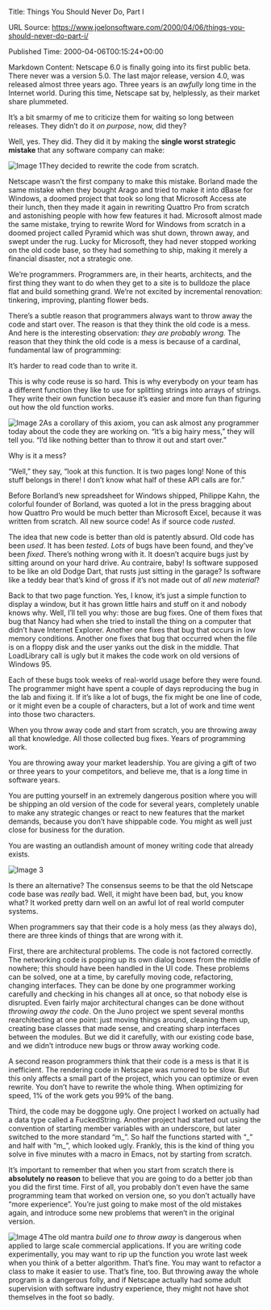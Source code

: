 Title: Things You Should Never Do, Part I

URL Source: https://www.joelonsoftware.com/2000/04/06/things-you-should-never-do-part-i/

Published Time: 2000-04-06T00:15:24+00:00

Markdown Content:
Netscape 6.0 is finally going into its first public beta. There never was a version 5.0. The last major release, version 4.0, was released almost three years ago. Three years is an _awfully_ long time in the Internet world. During this time, Netscape sat by, helplessly, as their market share plummeted.

It’s a bit smarmy of me to criticize them for waiting so long between releases. They didn’t do it _on purpose_, now, did they?

Well, yes. They did. They did it by making the **single worst strategic mistake** that any software company can make:

![Image 1](https://i0.wp.com/www.joelonsoftware.com/wp-content/uploads/2000/04/Upper_West_Side_Brownstones_2.jpg?w=730&ssl=1)They decided to rewrite the code from scratch.

Netscape wasn’t the first company to make this mistake. Borland made the same mistake when they bought Arago and tried to make it into dBase for Windows, a doomed project that took so long that Microsoft Access ate their lunch, then they made it again in rewriting Quattro Pro from scratch and astonishing people with how few features it had. Microsoft almost made the same mistake, trying to rewrite Word for Windows from scratch in a doomed project called Pyramid which was shut down, thrown away, and swept under the rug. Lucky for Microsoft, they had never stopped working on the old code base, so they had something to ship, making it merely a financial disaster, not a strategic one.

We’re programmers. Programmers are, in their hearts, architects, and the first thing they want to do when they get to a site is to bulldoze the place flat and build something grand. We’re not excited by incremental renovation: tinkering, improving, planting flower beds.

There’s a subtle reason that programmers always want to throw away the code and start over. The reason is that they think the old code is a mess. And here is the interesting observation: _they are probably wrong._ The reason that they think the old code is a mess is because of a cardinal, fundamental law of programming:

It’s harder to read code than to write it.

This is why code reuse is so hard. This is why everybody on your team has a different function they like to use for splitting strings into arrays of strings. They write their own function because it’s easier and more fun than figuring out how the old function works.

![Image 2](https://i0.wp.com/www.joelonsoftware.com/wp-content/uploads/2000/04/Columbus_Ave_Barber_Shop.jpg?w=730&ssl=1)As a corollary of this axiom, you can ask almost any programmer today about the code they are working on. “It’s a big hairy mess,” they will tell you. “I’d like nothing better than to throw it out and start over.”

Why is it a mess?

“Well,” they say, “look at this function. It is two pages long! None of this stuff belongs in there! I don’t know what half of these API calls are for.”

Before Borland’s new spreadsheet for Windows shipped, Philippe Kahn, the colorful founder of Borland, was quoted a lot in the press bragging about how Quattro Pro would be much better than Microsoft Excel, because it was written from scratch. All new source code! As if source code _rusted_.

The idea that new code is better than old is patently absurd. Old code has been _used_. It has been _tested_. _Lots_ of bugs have been found, and they’ve been _fixed_. There’s nothing wrong with it. It doesn’t acquire bugs just by sitting around on your hard drive. Au contraire, baby! Is software supposed to be like an old Dodge Dart, that rusts just sitting in the garage? Is software like a teddy bear that’s kind of gross if it’s not made out of _all new material_?

Back to that two page function. Yes, I know, it’s just a simple function to display a window, but it has grown little hairs and stuff on it and nobody knows why. Well, I’ll tell you why: those are bug fixes. One of them fixes that bug that Nancy had when she tried to install the thing on a computer that didn’t have Internet Explorer. Another one fixes that bug that occurs in low memory conditions. Another one fixes that bug that occurred when the file is on a floppy disk and the user yanks out the disk in the middle. That LoadLibrary call is ugly but it makes the code work on old versions of Windows 95.

Each of these bugs took weeks of real-world usage before they were found. The programmer might have spent a couple of days reproducing the bug in the lab and fixing it. If it’s like a lot of bugs, the fix might be one line of code, or it might even be a couple of characters, but a lot of work and time went into those two characters.

When you throw away code and start from scratch, you are throwing away all that knowledge. All those collected bug fixes. Years of programming work.

You are throwing away your market leadership. You are giving a gift of two or three years to your competitors, and believe me, that is a _long_ time in software years.

You are putting yourself in an extremely dangerous position where you will be shipping an old version of the code for several years, completely unable to make any strategic changes or react to new features that the market demands, because you don’t have shippable code. You might as well just close for business for the duration.

You are wasting an outlandish amount of money writing code that already exists.

![Image 3](https://i0.wp.com/www.joelonsoftware.com/wp-content/uploads/2000/04/Columbus_Ave.jpg?w=730&ssl=1)

Is there an alternative? The consensus seems to be that the old Netscape code base was _really_ bad. Well, it might have been bad, but, you know what? It worked pretty darn well on an awful lot of real world computer systems.

When programmers say that their code is a holy mess (as they always do), there are three kinds of things that are wrong with it.

First, there are architectural problems. The code is not factored correctly. The networking code is popping up its own dialog boxes from the middle of nowhere; this should have been handled in the UI code. These problems can be solved, one at a time, by carefully moving code, refactoring, changing interfaces. They can be done by one programmer working carefully and checking in his changes all at once, so that nobody else is disrupted. Even fairly major architectural changes can be done without _throwing away the code_. On the Juno project we spent several months rearchitecting at one point: just moving things around, cleaning them up, creating base classes that made sense, and creating sharp interfaces between the modules. But we did it carefully, with our existing code base, and we didn’t introduce new bugs or throw away working code.

A second reason programmers think that their code is a mess is that it is inefficient. The rendering code in Netscape was rumored to be slow. But this only affects a small part of the project, which you can optimize or even rewrite. You don’t have to rewrite the whole thing. When optimizing for speed, 1% of the work gets you 99% of the bang.

Third, the code may be doggone ugly. One project I worked on actually had a data type called a FuckedString. Another project had started out using the convention of starting member variables with an underscore, but later switched to the more standard “m\_”. So half the functions started with “\_” and half with “m\_”, which looked ugly. Frankly, this is the kind of thing you solve in five minutes with a macro in Emacs, not by starting from scratch.

It’s important to remember that when you start from scratch there is **absolutely no reason** to believe that you are going to do a better job than you did the first time. First of all, you probably don’t even have the same programming team that worked on version one, so you don’t actually have “more experience”. You’re just going to make most of the old mistakes again, and introduce some new problems that weren’t in the original version.

![Image 4](https://i0.wp.com/www.joelonsoftware.com/wp-content/uploads/2008/01/Lincoln_Center_Trees.jpg?w=730&ssl=1)The old mantra _build one to throw away_ is dangerous when applied to large scale commercial applications. If you are writing code experimentally, you may want to rip up the function you wrote last week when you think of a better algorithm. That’s fine. You may want to refactor a class to make it easier to use. That’s fine, too. But throwing away the whole program is a dangerous folly, and if Netscape actually had some adult supervision with software industry experience, they might not have shot themselves in the foot so badly.
